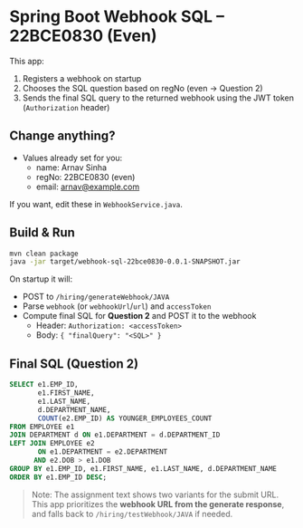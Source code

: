 # Spring Boot Webhook SQL – 22BCE0830 (Even)

This app:
1) Registers a webhook on startup
2) Chooses the SQL question based on regNo (even → Question 2)
3) Sends the final SQL query to the returned webhook using the JWT token (`Authorization` header)

## Change anything?
- Values already set for you:
  - name: Arnav Sinha
  - regNo: 22BCE0830 (even)
  - email: arnav@example.com

If you want, edit these in `WebhookService.java`.

## Build & Run
```bash
mvn clean package
java -jar target/webhook-sql-22bce0830-0.0.1-SNAPSHOT.jar
```

On startup it will:
- POST to `/hiring/generateWebhook/JAVA`
- Parse `webhook` (or `webhookUrl`/`url`) and `accessToken`
- Compute final SQL for **Question 2** and POST it to the webhook
  - Header: `Authorization: <accessToken>`
  - Body: `{ "finalQuery": "<SQL>" }`

## Final SQL (Question 2)
```sql
SELECT e1.EMP_ID,
       e1.FIRST_NAME,
       e1.LAST_NAME,
       d.DEPARTMENT_NAME,
       COUNT(e2.EMP_ID) AS YOUNGER_EMPLOYEES_COUNT
FROM EMPLOYEE e1
JOIN DEPARTMENT d ON e1.DEPARTMENT = d.DEPARTMENT_ID
LEFT JOIN EMPLOYEE e2
       ON e1.DEPARTMENT = e2.DEPARTMENT
      AND e2.DOB > e1.DOB
GROUP BY e1.EMP_ID, e1.FIRST_NAME, e1.LAST_NAME, d.DEPARTMENT_NAME
ORDER BY e1.EMP_ID DESC;
```

> Note: The assignment text shows two variants for the submit URL. This app prioritizes the **webhook URL from the generate response**, and falls back to `/hiring/testWebhook/JAVA` if needed.
